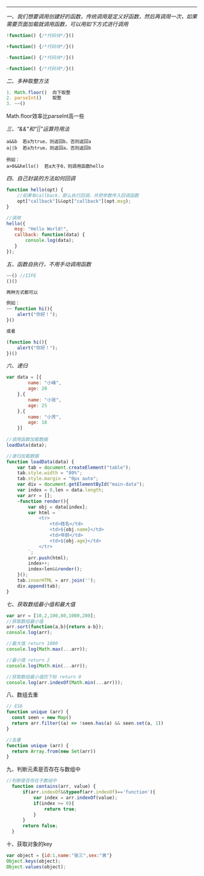 
---

*一、我们想要调用创建好的函数，传统调用是定义好函数，然后再调用一次，如果需要页面加载就调用函数，可以用如下方式进行调用*
```javascript
!function() {/*代码块*/}()

+function() {/*代码块*/}()

-function() {/*代码块*/}()

~function() {/*代码块*/}()
```

*二、多种取整方法*
```javascript
1. Math.floor()  向下取整
2. parseInt()    取整
3. ~~()
```

Math.floor效率比parseInt高一些

*三、“&&”和“||”运算符用法*
```
a&&b  若a为true，则返回b，否则返回a
a||b  若a为true，则返回a，否则返回b

例如：
a>0&&hello()  若a大于0，则调用函数hello
```

*四、自己封装的方法如何回调*
```javascript
function hello(opt) {
	//如果有callback，那么执行回调，并把参数传入回调函数
	opt["callback"]&&opt["callback"](opt.msg);
}

//调用
hello({
   msg: "Hello World!",
   callback: function(data) {
       console.log(data);
   }
});
```

*五、函数自执行，不用手动调用函数*
```javascript
~~() //IIFE
()()

两种方式都可以

例如：
~~ function hi(){
	alert("你好！");
}()

或者

(function hi(){
	alert("你好！");
})()
```

*六、递归*

```javascript
var data = [{
    	name: "小峰",
    	age: 20
    },{
    	name: "小张",
    	age: 25
    },{
    	name: "小芳",
    	age: 18
    }]
    
//调用函数加载数据
loadData(data);

//递归加载数据
function loadData(data) {
	var tab = document.createElement("table");
	tab.style.width = "80%";
	tab.style.margin = "0px auto";
	var div = document.getElementById("main-data");
	var index = 0,len = data.length;	
	var arr = [];
	~function render(){
		var obj = data[index];
		var html = `
			<tr>
				<td>姓名</td>
				<td>${obj.name}</td>
				<td>年龄</td>
				<td>${obj.age}</td>
			</tr>
		`;
		arr.push(html);
		index++;
		index<len&&render();				
	}();
	tab.innerHTML = arr.join('');
	div.append(tab);
}

```

*七、获取数组最小值和最大值*

```javascript
var arr = [10,2,100,80,1000,200];
//获取数组最小值
arr.sort(function(a,b){return a-b});
console.log(arr);	

//最大值 return 1000
console.log(Math.max(...arr));

//最小值 return 2
console.log(Math.min(...arr));

//获取数组最小值的下标 return 0
console.log(arr.indexOf(Math.min(...arr)));
```

八、数组去重

```javascript
// ES6
function unique (arr) {
  const seen = new Map()
  return arr.filter((a) => !seen.has(a) && seen.set(a, 1))
}

//去重
function unique (arr) {
  return Array.from(new Set(arr))
}
```
九、判断元素是否存在与数组中

```javascript
//判断是否存在于数组中
  function contains(arr, value) {
      if(arr.indexOf&&typeof(arr.indexOf)=='function'){
          var index = arr.indexOf(value);
          if(index >= 0){
              return true;
          }
      }
      return false;
  }
```
十、获取对象的key


```javascript
var object = {id:1,name:"张三",sex:"男"}
Object.keys(object);
Object.values(object);
```
